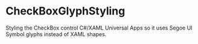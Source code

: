 CheckBoxGlyphStyling
====================

Styling the CheckBox control C#/XAML Universal Apps so it uses Segoe UI Symbol glyphs instead of XAML shapes.
